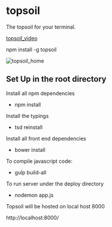 # topsoil
The topsoil for your terminal.

[topsoil_video](https://youtu.be/DvRIllTxym4)

npm install -g topsoil

![topsoil_home](/images/topsoil_home.png?raw=true)

## Set Up in the root directory

Install all npm dependencies

- npm install

Install the typings

- tsd reinstall

Install all front end dependencies

- bower install

To compile javascript code:
- gulp build-all

To run server under the deploy directory 
- nodemon app.js

Topsoil will be hosted on local host 8000

http://localhost:8000/


